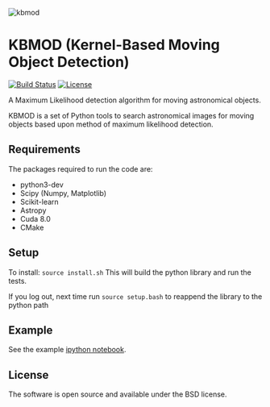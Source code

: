 ![kbmod](https://gist.githubusercontent.com/PWhiddy/d42e66a9dd8e4af205a706f388a90ed4/raw/ae5bb87ada12538289852b58ba8e54b564a81584/kbmod.svg)

# KBMOD (Kernel-Based Moving Object Detection)

[![Build Status](https://travis-ci.org/DiracInstitute/kbmod.svg?branch=master)](https://travis-ci.org/DiracInstitute/kbmod) [![License](https://img.shields.io/badge/License-BSD%202--Clause-orange.svg)](https://opensource.org/licenses/BSD-2-Clause)

A Maximum Likelihood detection algorithm for moving astronomical objects.

KBMOD is a set of Python tools to search astronomical images for moving
objects based upon method of maximum likelihood detection.

## Requirements

The packages required to run the code are:

* python3-dev
* Scipy (Numpy, Matplotlib)
* Scikit-learn
* Astropy
* Cuda 8.0
* CMake

## Setup

To install:
```source install.sh```
This will build the python library and run the tests.

If you log out, next time run
```source setup.bash```
to reappend the library to the python path


## Example

See the example [ipython notebook](https://github.com/jbkalmbach/kbmod/blob/master/notebooks/kbmod_demo.ipynb).

## License

The software is open source and available under the BSD license.
